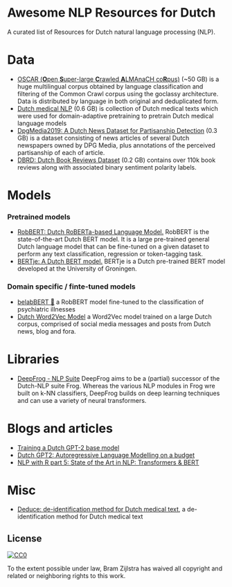 # Awesome NLP Resources for Dutch


A curated list of Resources for Dutch natural language processing (NLP).

# Data
- [OSCAR (**O**pen **S**uper-large **C**rawled **A**LMAnaCH co**R**pus)](https://huggingface.co/datasets/oscar) (~50 GB)  is a huge multilingual corpus obtained by language classification and filtering of the Common Crawl corpus using the goclassy architecture. Data is distributed by language in both original and deduplicated form.
- [Dutch medical NLP](https://github.com/terminalkitten/dutch_medical_nlp) (0.6 GB) is collection of Dutch medical texts  which were used for domain-adaptive pretraining to pretrain Dutch medical language models
- [DpgMedia2019: A Dutch News Dataset for Partisanship Detection](https://github.com/dpgmedia/partisan-news2019) (0.3 GB)  is a dataset consisting of news articles of several Dutch newspapers owned by DPG Media, plus annotations of the perceived partisanship of each of article.
- [DBRD: Dutch Book Reviews Dataset](https://github.com/benjaminvdb/DBRD) (0.2 GB)  contains over 110k book reviews along with associated binary sentiment polarity labels.

# Models

### Pretrained models
- [RobBERT: Dutch RoBERTa-based Language Model.](https://github.com/iPieter/RobBERT) RobBERT is the state-of-the-art Dutch BERT model. It is a large pre-trained general Dutch language model that can be fine-tuned on a given dataset to perform any text classification, regression or token-tagging task.
- [BERTje: A Dutch BERT model.](https://github.com/wietsedv/bertje) BERTje is a Dutch pre-trained BERT model developed at the University of Groningen.

### Domain specific / finte-tuned models
- [belabBERT 🤧](https://github.com/Joppewouts/belabBERT) a RobBERT model fine-tuned to the classification of psychiatric illnesses
- [Dutch Word2Vec Model](https://github.com/coosto/dutch-word-embeddings) a Word2Vec model trained on a large Dutch corpus, comprised of social media messages and posts from Dutch news, blog and fora.


# Libraries
- [DeepFrog - NLP Suite](https://github.com/proycon/deepfrog) DeepFrog aims to be a (partial) successor of the Dutch-NLP suite Frog. Whereas the various NLP modules in Frog wre built on k-NN classifiers, DeepFrog builds on deep learning techniques and can use a variety of neural transformers.


# Blogs and articles
- [Training a Dutch GPT-2 base model](https://medium.com/deepdesk/training-a-dutch-gpt-2-base-model-5f21dcfa3cd2)
- [Dutch GPT2: Autoregressive Language Modelling on a budget](https://blog.ml6.eu/dutch-gpt2-autoregressive-language-modelling-on-a-budget-cff3942dd020)
- [NLP with R part 5: State of the Art in NLP: Transformers & BERT](https://medium.com/broadhorizon-cmotions/nlp-with-r-part-5-state-of-the-art-in-nlp-transformers-bert-3449e3cd7494)

# Misc
- [Deduce: de-identification method for Dutch medical text](https://github.com/vmenger/deduce), a de-identification method for Dutch medical text

## License

[![CC0](https://i.creativecommons.org/p/zero/1.0/88x31.png)](https://creativecommons.org/publicdomain/zero/1.0/)

To the extent possible under law, Bram Zijlstra has waived all copyright and related or neighboring rights to this work.
